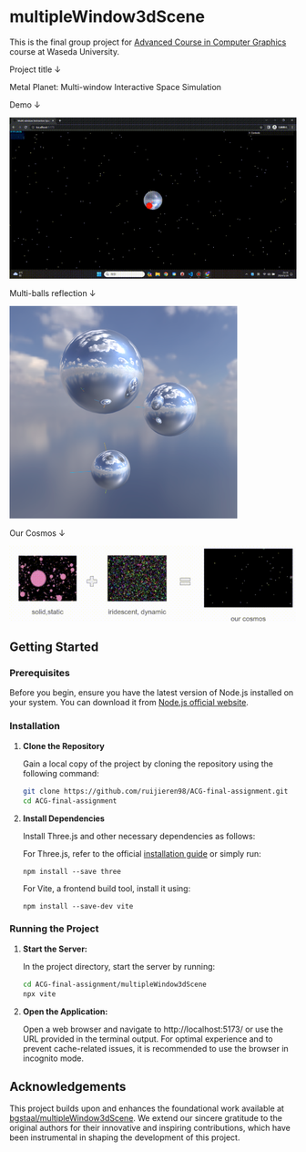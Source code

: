# multipleWindow3dScene



This is the final group project for [Advanced Course in Computer Graphics](https://esslab.jp/~ess/en/teaching/2023/acg/) course at Waseda University. 

Project title &#8595;

Metal Planet: Multi-window Interactive Space Simulation

Demo &#8595;

<img src='misc/demo.gif'>

Multi-balls reflection &#8595;

<img src='misc/multi_balls_reflection.png' width="400">

Our Cosmos &#8595;

<img src='misc/cosmos.gif' width="600">

## Getting Started

### Prerequisites
Before you begin, ensure you have the latest version of Node.js installed on your system. You can download it from [Node.js official website](https://nodejs.org/).

### Installation

1. **Clone the Repository**

   Gain a local copy of the project by cloning the repository using the following command:

   ```bash
   git clone https://github.com/ruijieren98/ACG-final-assignment.git
   cd ACG-final-assignment
   ```

2. **Install Dependencies**

    Install Three.js and other necessary dependencies as follows:

    For Three.js, refer to the official [installation guide](https://threejs.org/docs/index.html#manual/en/introduction/Installation) or simply run:
    ```
    npm install --save three
    ```
    
    For Vite, a frontend build tool, install it using:
    ```
    npm install --save-dev vite
    ```

### Running the Project

1. **Start the Server:**

   In the project directory, start the server by running:

   ```bash
   cd ACG-final-assignment/multipleWindow3dScene
   npx vite
   ```

2. **Open the Application:**

   Open a web browser and navigate to http://localhost:5173/ or use the URL provided in the terminal output. For optimal experience and to prevent cache-related issues, it is recommended to use the browser in incognito mode.


## Acknowledgements
This project builds upon and enhances the foundational work available at [bgstaal/multipleWindow3dScene](https://github.com/bgstaal/multipleWindow3dScene/). We extend our sincere gratitude to the original authors for their innovative and inspiring contributions, which have been instrumental in shaping the development of this project.
